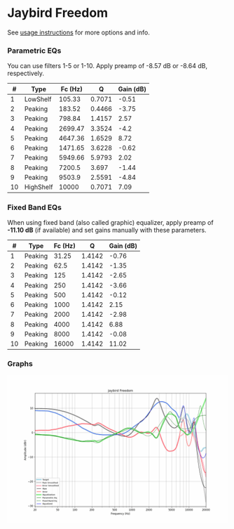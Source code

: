 # Jaybird Freedom
See [usage instructions](https://github.com/jaakkopasanen/AutoEq#usage) for more options and info.

### Parametric EQs
You can use filters 1-5 or 1-10. Apply preamp of -8.57 dB or -8.64 dB, respectively.

|   # | Type      |   Fc (Hz) |      Q |   Gain (dB) |
|-----|-----------|-----------|--------|-------------|
|   1 | LowShelf  |    105.33 | 0.7071 |       -0.51 |
|   2 | Peaking   |    183.52 | 0.4466 |       -3.75 |
|   3 | Peaking   |    798.84 | 1.4157 |        2.57 |
|   4 | Peaking   |   2699.47 | 3.3524 |       -4.2  |
|   5 | Peaking   |   4647.36 | 1.6529 |        8.72 |
|   6 | Peaking   |   1471.65 | 3.6228 |       -0.62 |
|   7 | Peaking   |   5949.66 | 5.9793 |        2.02 |
|   8 | Peaking   |   7200.5  | 3.697  |       -1.44 |
|   9 | Peaking   |   9503.9  | 2.5591 |       -4.84 |
|  10 | HighShelf |  10000    | 0.7071 |        7.09 |

### Fixed Band EQs
When using fixed band (also called graphic) equalizer, apply preamp of **-11.10 dB** (if available) and set gains manually with these parameters.

|   # | Type    |   Fc (Hz) |      Q |   Gain (dB) |
|-----|---------|-----------|--------|-------------|
|   1 | Peaking |     31.25 | 1.4142 |       -0.76 |
|   2 | Peaking |     62.5  | 1.4142 |       -1.35 |
|   3 | Peaking |    125    | 1.4142 |       -2.65 |
|   4 | Peaking |    250    | 1.4142 |       -3.66 |
|   5 | Peaking |    500    | 1.4142 |       -0.12 |
|   6 | Peaking |   1000    | 1.4142 |        2.15 |
|   7 | Peaking |   2000    | 1.4142 |       -2.98 |
|   8 | Peaking |   4000    | 1.4142 |        6.88 |
|   9 | Peaking |   8000    | 1.4142 |       -0.08 |
|  10 | Peaking |  16000    | 1.4142 |       11.02 |

### Graphs
![](./Jaybird%20Freedom.png)

